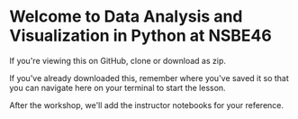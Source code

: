 # Welcome to Data Analysis and Visualization in Python at NSBE46

If you're viewing this on GitHub, clone or download as zip.

If you've already downloaded this, remember where you've saved it so that you can navigate here on your terminal to start the lesson.

After the workshop, we'll add the instructor notebooks for your reference.
